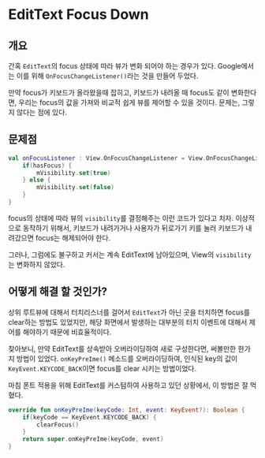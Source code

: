 # EditText Focus Down

## 개요
간혹 `EditText`의 focus 상태에 따라 뷰가 변화 되어야 하는 경우가 있다. Google에서는 이를 위해 `OnFocusChangeListener()`라는 것을 만들어 두었다.

만약 focus가 키보드가 올라왔을때 잡히고, 키보드가 내려올 때 focus도 같이 변화한다면, 우리는 focus의 값을 가져와 비교적 쉽게 뷰를 제어할 수 있을 것이다. 문제는, 그렇지 않다는 점에 있다.

## 문제점
```kotlin
val onFocusListener : View.OnFocusChangeListener = View.OnFocusChangeListener { v, hasFocus ->
    if(hasFocus) {
        mVisibility.set(true)
    } else {
        mVisibility.set(false)
    }
}
```

focus의 상태에 따라 뷰의 `visibility`를 결정해주는 이런 코드가 있다고 치자. 이상적으로 동작하기 위해서, 키보드가 내려가거나 사용자가 뒤로가기 키를 눌러 키보드가 내려갔으면 focus는 해제되어야 한다.

그러나, 그럼에도 불구하고 커서는 계속 EditText에 남아있으며, View의 `visibility`는 변화하지 않았다.

## 어떻게 해결 할 것인가?
상위 루트뷰에 대해서 터치리스너를 걸어서 `EditText`가 아닌 곳을 터치하면 focus를 clear하는 방법도 있었지만, 해당 화면에서 발생하는 대부분의 터치 이벤트에 대해서 제어를 해야하기 때문에 비효율적이다.

찾아보니, 만약 EditText를 상속받아 오버라이딩하여 새로 구성한다면, 써볼만한 한가지 방법이 있었다. `onKeyPreIme()` 메소드를 오버라이딩하여, 인식된 key의 값이 `KeyEvent.KEYCODE_BACK`이면 focus를 clear 시키는 방법이었다.

마침 폰트 적용을 위해 EditText를 커스텀하여 사용하고 있던 상황에서, 이 방법은 잘 먹혔다.

```kotlin
override fun onKeyPreIme(keyCode: Int, event: KeyEvent?): Boolean {
    if(keyCode == KeyEvent.KEYCODE_BACK) {
        clearFocus()
    }
    return super.onKeyPreIme(keyCode, event)
}
```